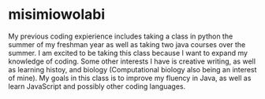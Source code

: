 # misimiowolabi
 My previous coding expierience includes taking a class in python the summer of my freshman year as well as taking two java courses over the summer. I am excited to be taking this class because I want to expand my knowledge of coding. Some other interests I have is creative writing, as well as learning histoy, and biology (Computational biology also being an interest of mine). My goals in this class is to improve my fluency in Java, as well as learn JavaScript and possibly other coding languages. 
